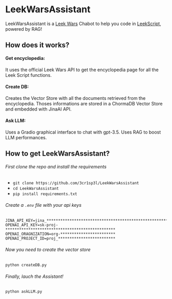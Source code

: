 # LeekWarsAssistant

LeekWarsAssistant is a [Leek Wars](https://leekwars.com) Chabot to help you code in [LeekScript](https://leekwars.com/encyclopedia/en/LeekScript), powered by RAG!

## How does it works?

#### Get encyclopedia:

It uses the official Leek Wars API to get the encyclopedia page for all the Leek Script functions.

#### Create DB:

Creates the Vector Store with all the documents retrieved from the encyclopedia. Thoses informations are stored in a ChormaDB Vector Store and embedded with JinaAI API.

#### Ask LLM:

Uses a Gradio graphical interface to chat with gpt-3.5. Uses RAG to boost LLM performances.

## How to get LeekWarsAssistant?

###### First clone the repo and install the requirements

* `git clone https://github.com/3cr1sp3l/LeekWarsAssistant`
* `cd LeekWarsAssistant`
* `pip install requirements.txt`

###### Create a `.env` file with your api keys

```
JINA_API_KEY=jina_************************************************************
OPENAI_API_KEY=sk-proj-************************************************
OPENAI_ORAGNIZATION=org-************************
OPENAI_PROJECT_ID=proj_*************************
```

###### Now you need to create the vector store
`python createDB.py`

###### Finally, lauch the Assistant!
`python askLLM.py`
